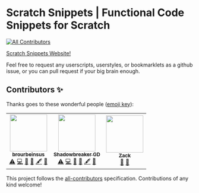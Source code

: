 # Scratch Snippets | Functional Code Snippets for Scratch
<!-- ALL-CONTRIBUTORS-BADGE:START - Do not remove or modify this section -->
[![All Contributors](https://img.shields.io/badge/all_contributors-3-orange.svg?style=flat-square)](#contributors-)
<!-- ALL-CONTRIBUTORS-BADGE:END -->
[Scratch Snippets Website!](https://scratch-snippets.github.io)

Feel free to request any userscripts, userstyles, or bookmarklets as a github issue, or you can pull request if your big brain enough.

## Contributors ✨

Thanks goes to these wonderful people ([emoji key](https://allcontributors.org/docs/en/emoji-key)):

<!-- ALL-CONTRIBUTORS-LIST:START - Do not remove or modify this section -->
<!-- prettier-ignore-start -->
<!-- markdownlint-disable -->
<table>
  <tr>
    <td align="center"><a href="https://scratch.mit.edu/users/brourbeinsus/"><img src="https://avatars.githubusercontent.com/u/79854224?v=4?s=100" width="100px;" alt=""/><br /><sub><b>brourbeinsus</b></sub></a><br /><a href="https://github.com/Scratch-Snippets/scratch-snippets.github.io/commits?author=brourbeinsus" title="Tests">⚠️</a> <a href="https://github.com/Scratch-Snippets/scratch-snippets.github.io/commits?author=brourbeinsus" title="Code">💻</a> <a href="#ideas-brourbeinsus" title="Ideas, Planning, & Feedback">🤔</a> <a href="#projectManagement-brourbeinsus" title="Project Management">📆</a> <a href="#content-brourbeinsus" title="Content">🖋</a> <a href="#maintenance-brourbeinsus" title="Maintenance">🚧</a></td>
    <td align="center"><a href="https://www.youtube.com/channel/UCjVX6g54M1dFtliUGy4kvsw/videos"><img src="https://avatars.githubusercontent.com/u/78216950?v=4?s=100" width="100px;" alt=""/><br /><sub><b>Shadowbreaker GD</b></sub></a><br /><a href="https://github.com/Scratch-Snippets/scratch-snippets.github.io/commits?author=ShadowbreakerGD" title="Tests">⚠️</a> <a href="https://github.com/Scratch-Snippets/scratch-snippets.github.io/commits?author=ShadowbreakerGD" title="Code">💻</a> <a href="#ideas-ShadowbreakerGD" title="Ideas, Planning, & Feedback">🤔</a> <a href="#projectManagement-ShadowbreakerGD" title="Project Management">📆</a> <a href="#content-ShadowbreakerGD" title="Content">🖋</a> <a href="#maintenance-ShadowbreakerGD" title="Maintenance">🚧</a></td>
    <td align="center"><a href="https://github.com/NotDiamondZ"><img src="https://avatars.githubusercontent.com/u/83427897?v=4?s=100" width="100px;" alt=""/><br /><sub><b>Zack</b></sub></a><br /><a href="https://github.com/Scratch-Snippets/scratch-snippets.github.io/issues?q=author%3ANotDiamondZ" title="Bug reports">🐛</a> <a href="#ideas-NotDiamondZ" title="Ideas, Planning, & Feedback">🤔</a></td>
  </tr>
</table>

<!-- markdownlint-restore -->
<!-- prettier-ignore-end -->

<!-- ALL-CONTRIBUTORS-LIST:END -->

This project follows the [all-contributors](https://github.com/all-contributors/all-contributors) specification. Contributions of any kind welcome!
